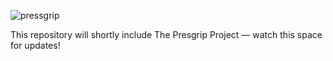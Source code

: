 ![pressgrip](https://user-images.githubusercontent.com/110672536/213457704-eeb368ae-b18b-4dd3-8c9f-fb1f88a232a4.png)

This repository will shortly include The Presgrip Project — watch this space for updates!
